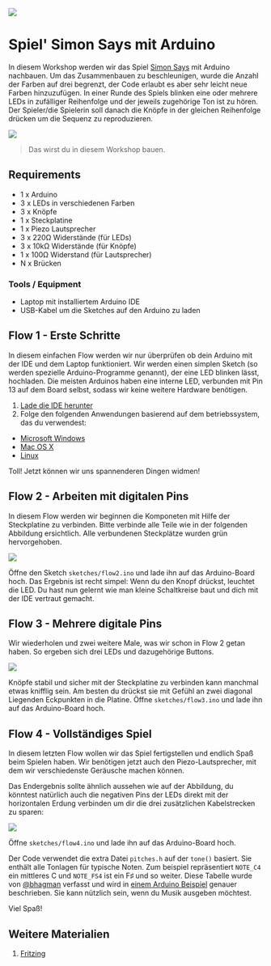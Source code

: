![](../../images/arduino_board.png)

# Spiel' Simon Says mit Arduino

In diesem Workshop werden wir das Spiel [Simon Says](https://de.wikipedia.org/wiki/Simon_says_(Spiel)) mit Arduino nachbauen. Um das Zusammenbauen zu beschleunigen, wurde die Anzahl der Farben auf drei begrenzt, der Code erlaubt es aber sehr leicht neue Farben hinzuzufügen.
In einer Runde des Spiels blinken eine oder mehrere LEDs in zufälliger Reihenfolge und der jeweils zugehörige Ton ist zu hören. Der Spieler/die Spielerin soll danach die Knöpfe in der gleichen Reihenfolge drücken um die Sequenz zu reproduzieren.

![](images/simon_s.jpg)

> Das wirst du in diesem Workshop bauen.

## Requirements

- 1 x Arduino
- 3 x LEDs in verschiedenen Farben
- 3 x Knöpfe
- 1 x Steckplatine
- 1 x Piezo Lautsprecher
- 3 x 220Ω Widerstände (für LEDs)
- 3 x 10kΩ Widerstände (für Knöpfe)
- 1 x 100Ω Widerstand (für Lautsprecher)
- N x Brücken

### Tools / Equipment

 - Laptop mit installiertem Arduino IDE
 - USB-Kabel um die Sketches auf den Arduino zu laden

## Flow 1 - Erste Schritte

In diesem einfachen Flow werden wir nur überprüfen ob dein Arduino mit der IDE und dem Laptop funktioniert. Wir werden einen simplen Sketch (so werden spezielle Arduino-Programme genannt), der eine LED blinken lässt, hochladen.
Die meisten Arduinos haben eine interne LED, verbunden mit Pin 13 auf dem Board selbst, sodass wir keine weitere Hardware benötigen.

 1. [Lade die IDE herunter](http://arduino.cc/en/Main/Software)
 2. Folge den folgenden Anwendungen basierend auf dem betriebssystem, das du verwendest:
  * [Microsoft Windows](http://arduino.cc/en/Guide/Windows)
  * [Mac OS X](http://arduino.cc/en/Guide/MacOSX)
  * [Linux](http://www.arduino.cc/playground/Learning/Linux)

Toll! Jetzt können wir uns spannenderen Dingen widmen!

## Flow 2 - Arbeiten mit digitalen Pins

In diesem Flow werden wir beginnen die Komponeten mit Hilfe der Steckplatine zu verbinden. Bitte verbinde alle Teile wie in der folgenden Abbildung ersichtlich. Alle verbundenen Steckplätze wurden grün hervorgehoben.

![](images/flow2.png)

Öffne den Sketch `sketches/flow2.ino` und lade ihn auf das Arduino-Board hoch. Das Ergebnis ist recht simpel: Wenn du den Knopf drückst, leuchtet die LED. Du hast nun gelernt wie man kleine Schaltkreise baut und dich mit der IDE vertraut gemacht.

## Flow 3 - Mehrere digitale Pins

Wir wiederholen und zwei weitere Male, was wir schon in Flow 2 getan haben. So ergeben sich drei LEDs und dazugehörige Buttons.

![](images/flow3.png)

Knöpfe stabil und sicher mit der Steckplatine zu verbinden kann manchmal etwas knifflig sein. Am besten du drückst sie mit Gefühl an zwei diagonal Liegenden Eckpunkten in die Platine.
Öffne `sketches/flow3.ino` und lade ihn auf das Arduino-Board hoch.

## Flow 4 - Vollständiges Spiel

In diesem letzten Flow wollen wir das Spiel fertigstellen und endlich Spaß beim Spielen haben.
Wir benötigen jetzt auch den Piezo-Lautsprecher, mit dem wir verschiedenste Geräusche machen können.

Das Endergebnis sollte ähnlich aussehen wie auf der Abbildung, du könntest natürlich auch die negativen Pins der LEDs direkt mit der horizontalen Erdung verbinden um dir die drei zusätzlichen Kabelstrecken zu sparen:

![](images/flow4.png)

Öffne `sketches/flow4.ino` und lade ihn auf das Arduino-Board hoch.

Der Code verwendet die extra Datei `pitches.h` auf der `tone()` basiert. Sie enthält alle Tonlagen für typische Noten. Zum beispiel repräsentiert `NOTE_C4` ein mittleres C und `NOTE_FS4` ist ein F♯ und so weiter. Diese Tabelle wurde von [@bhagman](https://github.com/bhagman) verfasst und wird in [einem Arduino Beispiel](http://arduino.cc/en/Reference/Tone) genauer beschrieben. Sie kann nützlich sein, wenn du Musik ausgeben möchtest.

Viel Spaß!

## Weitere Materialien
 1. [Fritzing](http://fritzing.org)